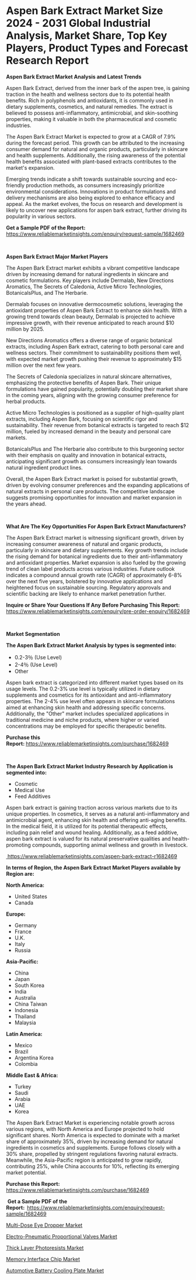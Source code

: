 <p><h1>Aspen Bark Extract Market Size 2024 - 2031 Global Industrial Analysis, Market Share, Top Key Players, Product Types and Forecast Research Report</h1></p><p><strong>Aspen Bark Extract Market Analysis and Latest Trends</strong></p>
<p><p>Aspen Bark Extract, derived from the inner bark of the aspen tree, is gaining traction in the health and wellness sectors due to its potential health benefits. Rich in polyphenols and antioxidants, it is commonly used in dietary supplements, cosmetics, and natural remedies. The extract is believed to possess anti-inflammatory, antimicrobial, and skin-soothing properties, making it valuable in both the pharmaceutical and cosmetic industries.</p><p>The Aspen Bark Extract Market is expected to grow at a CAGR of 7.9% during the forecast period. This growth can be attributed to the increasing consumer demand for natural and organic products, particularly in skincare and health supplements. Additionally, the rising awareness of the potential health benefits associated with plant-based extracts contributes to the market's expansion. </p><p>Emerging trends indicate a shift towards sustainable sourcing and eco-friendly production methods, as consumers increasingly prioritize environmental considerations. Innovations in product formulations and delivery mechanisms are also being explored to enhance efficacy and appeal. As the market evolves, the focus on research and development is likely to uncover new applications for aspen bark extract, further driving its popularity in various sectors.</p></p>
<p><strong>Get a Sample PDF of the Report:&nbsp;</strong> <a href="https://www.reliablemarketinsights.com/enquiry/request-sample/1682469?utm_campaign=1619&utm_medium=2&utm_source=Github&utm_content=ia&utm_term=15102024&utm_id=aspen-bark-extract">https://www.reliablemarketinsights.com/enquiry/request-sample/1682469</a></p>
<p>&nbsp;</p>
<p><strong>Aspen Bark Extract Major Market Players</strong></p>
<p><p>The Aspen Bark Extract market exhibits a vibrant competitive landscape driven by increasing demand for natural ingredients in skincare and cosmetic formulations. Key players include Dermalab, New Directions Aromatics, The Secrets of Caledonia, Active Micro Technologies, BotanicalsPlus, and The Herbarie.</p><p>Dermalab focuses on innovative dermocosmetic solutions, leveraging the antioxidant properties of Aspen Bark Extract to enhance skin health. With a growing trend towards clean beauty, Dermalab is projected to achieve impressive growth, with their revenue anticipated to reach around $10 million by 2025.</p><p>New Directions Aromatics offers a diverse range of organic botanical extracts, including Aspen Bark extract, catering to both personal care and wellness sectors. Their commitment to sustainability positions them well, with expected market growth pushing their revenue to approximately $15 million over the next few years.</p><p>The Secrets of Caledonia specializes in natural skincare alternatives, emphasizing the protective benefits of Aspen Bark. Their unique formulations have gained popularity, potentially doubling their market share in the coming years, aligning with the growing consumer preference for herbal products.</p><p>Active Micro Technologies is positioned as a supplier of high-quality plant extracts, including Aspen Bark, focusing on scientific rigor and sustainability. Their revenue from botanical extracts is targeted to reach $12 million, fueled by increased demand in the beauty and personal care markets.</p><p>BotanicalsPlus and The Herbarie also contribute to this burgeoning sector with their emphasis on quality and innovation in botanical extracts, anticipating significant growth as consumers increasingly lean towards natural ingredient product lines.</p><p>Overall, the Aspen Bark Extract market is poised for substantial growth, driven by evolving consumer preferences and the expanding applications of natural extracts in personal care products. The competitive landscape suggests promising opportunities for innovation and market expansion in the years ahead.</p></p>
<p>&nbsp;</p>
<p><strong>What Are The Key Opportunities For Aspen Bark Extract Manufacturers?</strong></p>
<p><p>The Aspen Bark Extract market is witnessing significant growth, driven by increasing consumer awareness of natural and organic products, particularly in skincare and dietary supplements. Key growth trends include the rising demand for botanical ingredients due to their anti-inflammatory and antioxidant properties. Market expansion is also fueled by the growing trend of clean label products across various industries. Future outlook indicates a compound annual growth rate (CAGR) of approximately 6-8% over the next five years, bolstered by innovative applications and heightened focus on sustainable sourcing. Regulatory approvals and scientific backing are likely to enhance market penetration further.</p></p>
<p><strong>Inquire or Share Your Questions If Any Before Purchasing This Report:</strong> <a href="https://www.reliablemarketinsights.com/enquiry/pre-order-enquiry/1682469?utm_campaign=1619&utm_medium=2&utm_source=Github&utm_content=ia&utm_term=15102024&utm_id=aspen-bark-extract">https://www.reliablemarketinsights.com/enquiry/pre-order-enquiry/1682469</a></p>
<p>&nbsp;</p>
<p><strong>Market Segmentation</strong></p>
<p><strong>The Aspen Bark Extract Market Analysis by types is segmented into:</strong></p>
<p><ul><li>0.2-3％ (Use Level)</li><li>2-4％ (Use Level)</li><li>Other</li></ul></p>
<p><p>Aspen bark extract is categorized into different market types based on its usage levels. The 0.2-3% use level is typically utilized in dietary supplements and cosmetics for its antioxidant and anti-inflammatory properties. The 2-4% use level often appears in skincare formulations aimed at enhancing skin health and addressing specific concerns. Additionally, the "Other" market includes specialized applications in traditional medicine and niche products, where higher or varied concentrations may be employed for specific therapeutic benefits.</p></p>
<p><strong>Purchase this Report:&nbsp;</strong><a href="https://www.reliablemarketinsights.com/purchase/1682469?utm_campaign=1619&utm_medium=2&utm_source=Github&utm_content=ia&utm_term=15102024&utm_id=aspen-bark-extract">https://www.reliablemarketinsights.com/purchase/1682469</a></p>
<p>&nbsp;</p>
<p><strong>The Aspen Bark Extract Market Industry Research by Application is segmented into:</strong></p>
<p><ul><li>Cosmetic</li><li>Medical Use</li><li>Feed Additives</li></ul></p>
<p><p>Aspen bark extract is gaining traction across various markets due to its unique properties. In cosmetics, it serves as a natural anti-inflammatory and antimicrobial agent, enhancing skin health and offering anti-aging benefits. In the medical field, it is utilized for its potential therapeutic effects, including pain relief and wound healing. Additionally, as a feed additive, aspen bark extract is valued for its natural preservative qualities and health-promoting compounds, supporting animal wellness and growth in livestock.</p></p>
<p><a href="https://www.reliablemarketinsights.com/aspen-bark-extract-r1682469?utm_campaign=1619&utm_medium=2&utm_source=Github&utm_content=ia&utm_term=15102024&utm_id=aspen-bark-extract">&nbsp;https://www.reliablemarketinsights.com/aspen-bark-extract-r1682469</a></p>
<p><strong>In terms of Region, the Aspen Bark Extract Market Players available by Region are:</strong></p>
<p>
    <p> <strong> North America: </strong>
        <ul>
            <li>United States</li>
            <li>Canada</li>
        </ul>
        </p> 
    <p> <strong> Europe: </strong>
        <ul>
            <li>Germany</li>
            <li>France</li>
            <li>U.K.</li>
            <li>Italy</li>
            <li>Russia</li>
        </ul>
        </p> 
    <p> <strong> Asia-Pacific: </strong>
        <ul>
            <li>China</li>
            <li>Japan</li>
            <li>South Korea</li>
            <li>India</li>
            <li>Australia</li>
            <li>China Taiwan</li>
            <li>Indonesia</li>
            <li>Thailand</li>
            <li>Malaysia</li>
        </ul>
        </p> 
    <p> <strong> Latin America: </strong>
        <ul>
            <li>Mexico</li>
            <li>Brazil</li>
            <li>Argentina Korea</li>
            <li>Colombia</li>
        </ul>
        </p> 
    <p> <strong> Middle East & Africa: </strong>
        <ul>
            <li>Turkey</li>
            <li>Saudi</li>
            <li>Arabia</li>
            <li>UAE</li>
            <li>Korea</li>
        </ul>
    </p>
    </p>
<p><p>The Aspen Bark Extract Market is experiencing notable growth across various regions, with North America and Europe projected to hold significant shares. North America is expected to dominate with a market share of approximately 35%, driven by increasing demand for natural ingredients in cosmetics and supplements. Europe follows closely with a 30% share, propelled by stringent regulations favoring natural extracts. Meanwhile, the Asia-Pacific region is anticipated to grow rapidly, contributing 25%, while China accounts for 10%, reflecting its emerging market potential.</p></p>
<p><strong>Purchase this Report: </strong><a href="https://www.reliablemarketinsights.com/purchase/1682469?utm_campaign=1619&utm_medium=2&utm_source=Github&utm_content=ia&utm_term=15102024&utm_id=aspen-bark-extract">https://www.reliablemarketinsights.com/purchase/1682469</a></p>
<p>&nbsp;<strong>Get a Sample PDF of the Report:&nbsp;&nbsp;</strong><a href="https://www.reliablemarketinsights.com/enquiry/request-sample/1682469?utm_campaign=1619&utm_medium=2&utm_source=Github&utm_content=ia&utm_term=15102024&utm_id=aspen-bark-extract">https://www.reliablemarketinsights.com/enquiry/request-sample/1682469</a></p>
<p><strong></strong></p>
<p><p><a href="https://www.linkedin.com/pulse/multi-dose-eye-dropper-value-chain-analysis-from-raw-materials-oxfvf?trk=public_post_embed_feed-article-content&utm_campaign=1619&utm_medium=2&utm_source=Github&utm_content=ia&utm_term=15102024&utm_id=aspen-bark-extract">Multi-Dose Eye Dropper Market</a></p><p><a href="https://www.linkedin.com/pulse/strategic-roadmap-success-global-electro-pneumatic-proportional-hazof?trk=public_post_embed_feed-article-content&utm_campaign=1619&utm_medium=2&utm_source=Github&utm_content=ia&utm_term=15102024&utm_id=aspen-bark-extract">Electro-Pneumatic Proportional Valves Market</a></p><p><a href="https://www.linkedin.com/pulse/exploring-thick-layer-photoresists-market-dynamics-global-trends-sqqmf?trk=public_post_embed_feed-article-content&utm_campaign=1619&utm_medium=2&utm_source=Github&utm_content=ia&utm_term=15102024&utm_id=aspen-bark-extract">Thick Layer Photoresists Market</a></p><p><a href="https://www.linkedin.com/pulse/memory-interface-chip-market-overview-regional-outlook-competitive-rkusf?trk=public_post_embed_feed-article-content&utm_campaign=1619&utm_medium=2&utm_source=Github&utm_content=ia&utm_term=15102024&utm_id=aspen-bark-extract">Memory Interface Chip Market</a></p><p><a href="https://www.linkedin.com/pulse/strategic-insights-global-automotive-battery-cooling-plate-vjcgf?trk=public_post_embed_feed-article-content&utm_campaign=1619&utm_medium=2&utm_source=Github&utm_content=ia&utm_term=15102024&utm_id=aspen-bark-extract">Automotive Battery Cooling Plate Market</a></p></p>